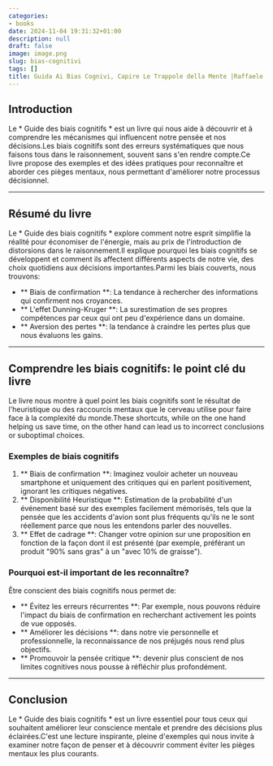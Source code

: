 ```yaml
---
categories:
- books
date: 2024-11-04 19:31:32+01:00
description: null
draft: false
image: image.png
slug: bias-cognitivi
tags: []
title: Guida Ai Bias Cognivi, Capire Le Trappole della Mente |Raffaele Gaito
---
```


## Introduction
Le * Guide des biais cognitifs * est un livre qui nous aide à découvrir et à comprendre les mécanismes qui influencent notre pensée et nos décisions.Les biais cognitifs sont des erreurs systématiques que nous faisons tous dans le raisonnement, souvent sans s'en rendre compte.Ce livre propose des exemples et des idées pratiques pour reconnaître et aborder ces pièges mentaux, nous permettant d'améliorer notre processus décisionnel.

---

## Résumé du livre
Le * Guide des biais cognitifs * explore comment notre esprit simplifie la réalité pour économiser de l'énergie, mais au prix de l'introduction de distorsions dans le raisonnement.Il explique pourquoi les biais cognitifs se développent et comment ils affectent différents aspects de notre vie, des choix quotidiens aux décisions importantes.Parmi les biais couverts, nous trouvons:
- ** Biais de confirmation **: La tendance à rechercher des informations qui confirment nos croyances.
- ** L'effet Dunning-Kruger **: La surestimation de ses propres compétences par ceux qui ont peu d'expérience dans un domaine.
- ** Aversion des pertes **: la tendance à craindre les pertes plus que nous évaluons les gains.

---

## Comprendre les biais cognitifs: le point clé du livre
Le livre nous montre à quel point les biais cognitifs sont le résultat de l'heuristique ou des raccourcis mentaux que le cerveau utilise pour faire face à la complexité du monde.These shortcuts, while on the one hand helping us save time, on the other hand can lead us to incorrect conclusions or suboptimal choices.

### Exemples de biais cognitifs
1. ** Biais de confirmation **: Imaginez vouloir acheter un nouveau smartphone et uniquement des critiques qui en parlent positivement, ignorant les critiques négatives.
2. ** Disponibilité Heuristique **: Estimation de la probabilité d'un événement basé sur des exemples facilement mémorisés, tels que la pensée que les accidents d'avion sont plus fréquents qu'ils ne le sont réellement parce que nous les entendons parler des nouvelles.
3. ** Effet de cadrage **: Changer votre opinion sur une proposition en fonction de la façon dont il est présenté (par exemple, préférant un produit "90% sans gras" à un "avec 10% de graisse").

### Pourquoi est-il important de les reconnaître?
Être conscient des biais cognitifs nous permet de:
- ** Évitez les erreurs récurrentes **: Par exemple, nous pouvons réduire l'impact du biais de confirmation en recherchant activement les points de vue opposés.
- ** Améliorer les décisions **: dans notre vie personnelle et professionnelle, la reconnaissance de nos préjugés nous rend plus objectifs.
- ** Promouvoir la pensée critique **: devenir plus conscient de nos limites cognitives nous pousse à réfléchir plus profondément.

---

## Conclusion
Le * Guide des biais cognitifs * est un livre essentiel pour tous ceux qui souhaitent améliorer leur conscience mentale et prendre des décisions plus éclairées.C'est une lecture inspirante, pleine d'exemples qui nous invite à examiner notre façon de penser et à découvrir comment éviter les pièges mentaux les plus courants.
